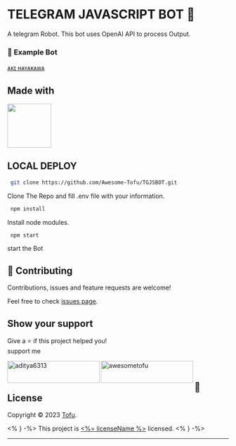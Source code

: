 # TELEGRAM JAVASCRIPT BOT 👋
A telegram Robot. This bot uses OpenAI API to process Output.


### 🤖 Example Bot

[ᴀᴋɪ ʜᴀʏᴀᴋᴀᴡᴀ](https://t.me/Aki_Image_UltraBot)

## Made with

<img src="https://upload.wikimedia.org/wikipedia/commons/6/6a/JavaScript-logo.png" width="100" height="100" />

## LOCAL DEPLOY

```sh
 git clone https://github.com/Awesome-Tofu/TGJSBOT.git
```
Clone The Repo and
fill .env file with your information.
```sh
 npm install
```
Install node modules.
```sh
 npm start
```
start the Bot



## 🤝 Contributing

Contributions, issues and feature requests are welcome!

Feel free to check [issues page](https://github.com/Awesome-Tofu/TGJSBOT/issues).

## Show your support

Give a ⭐️ if this project helped you!<br>
support me

<p><a href="https://www.buymeacoffee.com/aditya6313"> <img align="left" src="https://cdn.buymeacoffee.com/buttons/v2/default-yellow.png" height="50" width="210" alt="aditya6313" /></a><a href="https://ko-fi.com/awesometofu"> <img align="left" src="https://cdn.ko-fi.com/cdn/kofi3.png?v=3" height="50" width="210" alt="awesometofu" /></a></p><br>


## 📝 License

Copyright © 2023 [Tofu](https://github.com/awesome-tofu).

<% } -%>
This project is [<%= licenseName %>](<%= licenseUrl %>) licensed.
<% } -%>

***
